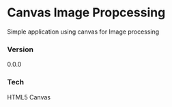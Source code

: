 # Canvas Image Propcessing
Simple application using canvas for Image processing

### Version
0.0.0

### Tech
HTML5 Canvas
